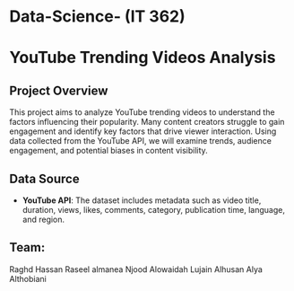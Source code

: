 # Data-Science- (IT 362)
# YouTube Trending Videos Analysis

## Project Overview

This project aims to analyze YouTube trending videos to understand the factors influencing their popularity. Many content creators struggle to gain engagement and identify key factors that drive viewer interaction. Using data collected from the YouTube API, we will examine trends, audience engagement, and potential biases in content visibility.

## Data Source

- **YouTube API**: The dataset includes metadata such as video title, duration, views, likes, comments, category, publication time, language, and region.


## Team:
Raghd Hassan 
Raseel almanea 
Njood Alowaidah 
Lujain Alhusan 
Alya Althobiani 




